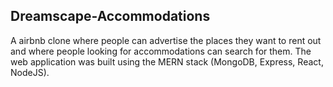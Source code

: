 ## Dreamscape-Accommodations
A airbnb clone where people can advertise the places they want to rent out and where people looking for accommodations can search for them. The web application was built using the MERN stack (MongoDB, Express, React, NodeJS).
